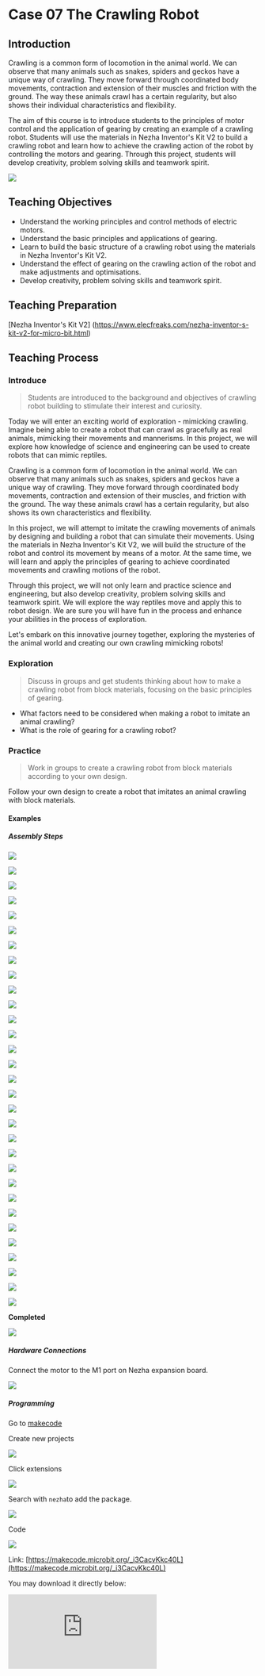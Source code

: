 ﻿---
sidebar_position: 8
---

# Case 07 The Crawling Robot

## Introduction

Crawling is a common form of locomotion in the animal world. We can observe that many animals such as snakes, spiders and geckos have a unique way of crawling. They move forward through coordinated body movements, contraction and extension of their muscles and friction with the ground. The way these animals crawl has a certain regularity, but also shows their individual characteristics and flexibility.

The aim of this course is to introduce students to the principles of motor control and the application of gearing by creating an example of a crawling robot. Students will use the materials in Nezha Inventor's Kit V2 to build a crawling robot and learn how to achieve the crawling action of the robot by controlling the motors and gearing. Through this project, students will develop creativity, problem solving skills and teamwork spirit.




![](https://wiki-media-ef.oss-cn-hongkong.aliyuncs.com//images/nezha-inventors-kit-v2-case-07-01.png)

## Teaching Objectives

- Understand the working principles and control methods of electric motors.
- Understand the basic principles and applications of gearing.
- Learn to build the basic structure of a crawling robot using the materials in Nezha Inventor's Kit V2.
- Understand the effect of gearing on the crawling action of the robot and make adjustments and optimisations.
- Develop creativity, problem solving skills and teamwork spirit.

## Teaching Preparation

[Nezha Inventor's Kit V2] (https://www.elecfreaks.com/nezha-inventor-s-kit-v2-for-micro-bit.html)




## Teaching Process

### Introduce

>Students are introduced to the background and objectives of crawling robot building to stimulate their interest and curiosity.

Today we will enter an exciting world of exploration - mimicking crawling. Imagine being able to create a robot that can crawl as gracefully as real animals, mimicking their movements and mannerisms. In this project, we will explore how knowledge of science and engineering can be used to create robots that can mimic reptiles.

Crawling is a common form of locomotion in the animal world. We can observe that many animals such as snakes, spiders and geckos have a unique way of crawling. They move forward through coordinated body movements, contraction and extension of their muscles, and friction with the ground. The way these animals crawl has a certain regularity, but also shows its own characteristics and flexibility.

In this project, we will attempt to imitate the crawling movements of animals by designing and building a robot that can simulate their movements. Using the materials in Nezha Inventor's Kit V2, we will build the structure of the robot and control its movement by means of a motor. At the same time, we will learn and apply the principles of gearing to achieve coordinated movements and crawling motions of the robot.

Through this project, we will not only learn and practice science and engineering, but also develop creativity, problem solving skills and teamwork spirit. We will explore the way reptiles move and apply this to robot design. We are sure you will have fun in the process and enhance your abilities in the process of exploration.

Let's embark on this innovative journey together, exploring the mysteries of the animal world and creating our own crawling mimicking robots!

### Exploration

>Discuss in groups and get students thinking about how to make a crawling robot from block materials, focusing on the basic principles of gearing.

- What factors need to be considered when making a robot to imitate an animal crawling?
- What is the role of gearing for a crawling robot?

### Practice

>Work in groups to create a crawling robot from block materials according to your own design.

Follow your own design to create a robot that imitates an animal crawling with block materials.

#### Examples

##### Assembly Steps

![](https://wiki-media-ef.oss-cn-hongkong.aliyuncs.com//images/nezha-inventors-kit-v2-step-07-01.png)

![](https://wiki-media-ef.oss-cn-hongkong.aliyuncs.com//images/nezha-inventors-kit-v2-step-07-02.png)

![](https://wiki-media-ef.oss-cn-hongkong.aliyuncs.com//images/nezha-inventors-kit-v2-step-07-03.png)

![](https://wiki-media-ef.oss-cn-hongkong.aliyuncs.com//images/nezha-inventors-kit-v2-step-07-04.png)

![](https://wiki-media-ef.oss-cn-hongkong.aliyuncs.com//images/nezha-inventors-kit-v2-step-07-05.png)

![](https://wiki-media-ef.oss-cn-hongkong.aliyuncs.com//images/nezha-inventors-kit-v2-step-07-06.png)

![](https://wiki-media-ef.oss-cn-hongkong.aliyuncs.com//images/nezha-inventors-kit-v2-step-07-07.png)

![](https://wiki-media-ef.oss-cn-hongkong.aliyuncs.com//images/nezha-inventors-kit-v2-step-07-08.png)

![](https://wiki-media-ef.oss-cn-hongkong.aliyuncs.com//images/nezha-inventors-kit-v2-step-07-09.png)

![](https://wiki-media-ef.oss-cn-hongkong.aliyuncs.com//images/nezha-inventors-kit-v2-step-07-10.png)

![](https://wiki-media-ef.oss-cn-hongkong.aliyuncs.com//images/nezha-inventors-kit-v2-step-07-11.png)

![](https://wiki-media-ef.oss-cn-hongkong.aliyuncs.com//images/nezha-inventors-kit-v2-step-07-12.png)

![](https://wiki-media-ef.oss-cn-hongkong.aliyuncs.com//images/nezha-inventors-kit-v2-step-07-13.png)

![](https://wiki-media-ef.oss-cn-hongkong.aliyuncs.com//images/nezha-inventors-kit-v2-step-07-14.png)

![](https://wiki-media-ef.oss-cn-hongkong.aliyuncs.com//images/nezha-inventors-kit-v2-step-07-15.png)

![](https://wiki-media-ef.oss-cn-hongkong.aliyuncs.com//images/nezha-inventors-kit-v2-step-07-16.png)

![](https://wiki-media-ef.oss-cn-hongkong.aliyuncs.com//images/nezha-inventors-kit-v2-step-07-17.png)

![](https://wiki-media-ef.oss-cn-hongkong.aliyuncs.com//images/nezha-inventors-kit-v2-step-07-18.png)

![](https://wiki-media-ef.oss-cn-hongkong.aliyuncs.com//images/nezha-inventors-kit-v2-step-07-19.png)

![](https://wiki-media-ef.oss-cn-hongkong.aliyuncs.com//images/nezha-inventors-kit-v2-step-07-20.png)

![](https://wiki-media-ef.oss-cn-hongkong.aliyuncs.com//images/nezha-inventors-kit-v2-step-07-21.png)

![](https://wiki-media-ef.oss-cn-hongkong.aliyuncs.com//images/nezha-inventors-kit-v2-step-07-22.png)

![](https://wiki-media-ef.oss-cn-hongkong.aliyuncs.com//images/nezha-inventors-kit-v2-step-07-23.png)

![](https://wiki-media-ef.oss-cn-hongkong.aliyuncs.com//images/nezha-inventors-kit-v2-step-07-24.png)

![](https://wiki-media-ef.oss-cn-hongkong.aliyuncs.com//images/nezha-inventors-kit-v2-step-07-25.png)

![](https://wiki-media-ef.oss-cn-hongkong.aliyuncs.com//images/nezha-inventors-kit-v2-step-07-26.png)

![](https://wiki-media-ef.oss-cn-hongkong.aliyuncs.com//images/nezha-inventors-kit-v2-step-07-27.png)

![](https://wiki-media-ef.oss-cn-hongkong.aliyuncs.com//images/nezha-inventors-kit-v2-step-07-28.png)

![](https://wiki-media-ef.oss-cn-hongkong.aliyuncs.com//images/nezha-inventors-kit-v2-step-07-29.png)

![](https://wiki-media-ef.oss-cn-hongkong.aliyuncs.com//images/nezha-inventors-kit-v2-step-07-30.png)

![](https://wiki-media-ef.oss-cn-hongkong.aliyuncs.com//images/nezha-inventors-kit-v2-step-07-31.png)

**Completed**

![](https://wiki-media-ef.oss-cn-hongkong.aliyuncs.com//images/nezha-inventors-kit-v2-case-07-01.png)


##### Hardware Connections

Connect the motor to the M1 port on Nezha expansion board. 

![](https://wiki-media-ef.oss-cn-hongkong.aliyuncs.com//images/nezha-inventors-kit-v2-case-07-02.png)

##### Programming

Go to [makecode](https://makecode.microbit.org/#)

Create new projects

![](https://wiki-media-ef.oss-cn-hongkong.aliyuncs.com//images/nezha-inventors-kit-v2-case-19-03.png)

Click extensions

![](https://wiki-media-ef.oss-cn-hongkong.aliyuncs.com//images/nezha-inventors-kit-v2-case-19-04.png)



 Search with `nezha`to add the package. 

![](https://wiki-media-ef.oss-cn-hongkong.aliyuncs.com//images/nezha-inventors-kit-v2-case-19-06.png)

Code

![](https://wiki-media-ef.oss-cn-hongkong.aliyuncs.com//images/nezha-inventors-kit-v2-case-07-07.png)


Link: [https://makecode.microbit.org/_i3CacvKkc40L](https://makecode.microbit.org/_i3CacvKkc40L)

You may download it directly below: 

<div
    style={{
        position: 'relative',
        paddingBottom: '60%',
        overflow: 'hidden',
    }}
>
    <iframe
        src="https://makecode.microbit.org/_i3CacvKkc40L"
        frameborder="0"
        sandbox="allow-popups allow-forms allow-scripts allow-same-origin"
        style={{
            position: 'absolute',
            width: '100%',
            height: '100%',
        }}
    />
</div>



### Demonstration

>Show in groups and have the robots in each group start crawling together and compare the results and effectiveness of each group.

#### Result

Press button A on the micro:bit to start the device and press button B to stop it. 

![](https://wiki-media-ef.oss-cn-hongkong.aliyuncs.com//images/nezha-inventors-kit-v2-case-07.gif)

### Reflection

>Share in groups so that students in each group can share their production process and insights, summarise the problems and solutions they encountered, and evaluate their strengths and weaknesses.
